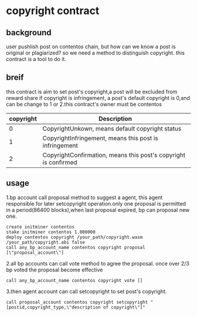 # copyright contract
## background
  user pushlish post on contentos chain, but how can we know a post is original or plagiarized? so we need a method to 
  distinguish copyright. this contract is a tool to do it.
## breif
  this contract is aim to set post's copyright,a post will be excluded from reward share if copyright is infringement, a post's default copyright is 0,and can be change to 1 or 2.this contract's owner must be contentos
  
  |copyright|Description|
  |---|---|
  |0|CopyrightUnkown, means default copyright status|
  |1|CopyrightInfringement, means this post is infringement|
  |2|CopyrightConfirmation, means this post's copyright is confirmed|
## usage
  1.bp account call proposal method to suggest a agent, this agent responsible for later setcopyright operation.only one proposal is permitted in a period(86400 blocks),when last proposal expired, bp can proposal new one.
  ```
  create initminer contentos
  stake initminer contentos 1.000000
  deploy contentos copyright /your_path/copyright.wasm /your_path/copyright.abi false
  call any_bp_account_name contentos copyright proposal [\"proposal_account\"]
  ```
  
  2.all bp accounts can call vote method to agree the proposal. once over 2/3 bp voted the proposal become effective
  ```
  call any_bp_account_name contentos copyright vote []
  ```
  
  3.then agent account can call setcopyright to set post's copyright.
  ```
  call proposal_account contentos copyright setcopyright "[postid,copyright_type,\"description of copyright\"]"
  ```
